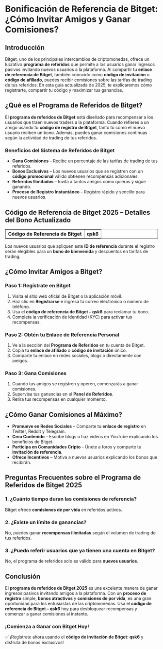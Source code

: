 <h1>Bonificación de Referencia de Bitget: ¿Cómo Invitar Amigos y Ganar Comisiones?</h1>
<h2>Introducción</h2>
<p>Bitget, uno de los principales intercambios de criptomonedas, ofrece un lucrativo <strong>programa de referidos</strong> que permite a los usuarios ganar ingresos pasivos invitando nuevos usuarios a la plataforma. Al compartir tu <strong>enlace de referencia de Bitget</strong>, también conocido como <strong>código de invitación</strong> o <strong>código de afiliado</strong>, puedes recibir comisiones sobre las tarifas de trading de tus referidos. En esta guía actualizada de 2025, te explicaremos cómo registrarte, compartir tu código y maximizar tus ganancias.</p>

<h2>¿Qué es el Programa de Referidos de Bitget?</h2>
<p>El <strong>programa de referidos de Bitget</strong> está diseñado para recompensar a los usuarios que traen nuevos traders a la plataforma. Cuando refieres a un amigo usando tu <strong>código de registro de Bitget</strong>, tanto tú como el nuevo usuario reciben un bono. Además, puedes ganar comisiones continuas según la actividad de trading de tus referidos.</p>

<h3>Beneficios del Sistema de Referidos de Bitget</h3>
<ul>
    <li><strong>Gana Comisiones</strong> – Recibe un porcentaje de las tarifas de trading de tus referidos.</li>
    <li><strong>Bonos Exclusivos</strong> – Los nuevos usuarios que se registren con un <strong>código promocional</strong> válido obtienen recompensas adicionales.</li>
    <li><strong>Referidos Ilimitados</strong> – Invita a tantos amigos como quieras y sigue ganando.</li>
    <li><strong>Proceso de Registro Instantáneo</strong> – Registro rápido y sencillo para nuevos usuarios.</li>
</ul>

<h2>Código de Referencia de Bitget 2025 – Detalles del Bono Actualizado</h2>
<table border="1">
    <tr>
        <th>Código de Referencia de Bitget</th>
        <th>qsk6</th>
    </tr>
</table>
<p>Los nuevos usuarios que apliquen este <strong>ID de referencia</strong> durante el registro serán elegibles para un <strong>bono de bienvenida</strong> y descuentos en tarifas de trading.</p>

<h2>¿Cómo Invitar Amigos a Bitget?</h2>
<h3>Paso 1: Regístrate en Bitget</h3>
<ol>
    <li>Visita el sitio web oficial de Bitget o la aplicación móvil.</li>
    <li>Haz clic en <strong>Registrarse</strong> e ingresa tu correo electrónico o número de teléfono.</li>
    <li>Usa el <strong>código de referencia de Bitget – qsk6</strong> para reclamar tu bono.</li>
    <li>Completa la verificación de identidad (KYC) para activar tus recompensas.</li>
</ol>

<h3>Paso 2: Obtén tu Enlace de Referencia Personal</h3>
<ol>
    <li>Ve a la sección del <strong>Programa de Referidos</strong> en tu cuenta de Bitget.</li>
    <li>Copia tu <strong>enlace de afiliado</strong> o <strong>código de invitación</strong> único.</li>
    <li>Comparte tu enlace en redes sociales, blogs o directamente con amigos.</li>
</ol>

<h3>Paso 3: Gana Comisiones</h3>
<ol>
    <li>Cuando tus amigos se registren y operen, comenzarás a ganar comisiones.</li>
    <li>Supervisa tus ganancias en el <strong>Panel de Referidos</strong>.</li>
    <li>Retira tus recompensas en cualquier momento.</li>
</ol>

<h2>¿Cómo Ganar Comisiones al Máximo?</h2>
<ul>
    <li><strong>Promueve en Redes Sociales</strong> – Comparte tu <strong>enlace de registro</strong> en Twitter, Reddit y Telegram.</li>
    <li><strong>Crea Contenido</strong> – Escribe blogs o haz videos en YouTube explicando los beneficios de Bitget.</li>
    <li><strong>Participa en Comunidades Cripto</strong> – Únete a foros y comparte tu <strong>invitación de referencia</strong>.</li>
    <li><strong>Ofrece Incentivos</strong> – Motiva a nuevos usuarios explicando los bonos que recibirán.</li>
</ul>

<h2>Preguntas Frecuentes sobre el Programa de Referidos de Bitget 2025</h2>
<h3>1. ¿Cuánto tiempo duran las comisiones de referencia?</h3>
<p>Bitget ofrece <strong>comisiones de por vida</strong> en referidos activos.</p>

<h3>2. ¿Existe un límite de ganancias?</h3>
<p>No, puedes ganar <strong>recompensas ilimitadas</strong> según el volumen de trading de tus referidos.</p>

<h3>3. ¿Puedo referir usuarios que ya tienen una cuenta en Bitget?</h3>
<p>No, el programa de referidos solo es válido para <strong>nuevos usuarios</strong>.</p>

<h2>Conclusión</h2>
<p>El <strong>programa de referidos de Bitget 2025</strong> es una excelente manera de ganar ingresos pasivos invitando amigos a la plataforma. Con un <strong>proceso de registro</strong> simple, <strong>bonos atractivos</strong> y <strong>comisiones de por vida</strong>, es una gran oportunidad para los entusiastas de las criptomonedas. Usa el <strong>código de referencia de Bitget – qsk6</strong> hoy para desbloquear recompensas y comenzar a ganar comisiones al instante.</p>

<h3>¡Comienza a Ganar con Bitget Hoy!</h3>
<p>✅ ¡Regístrate ahora usando el <strong>código de invitación de Bitget: qsk6</strong> y disfruta de bonos exclusivos!</p>

